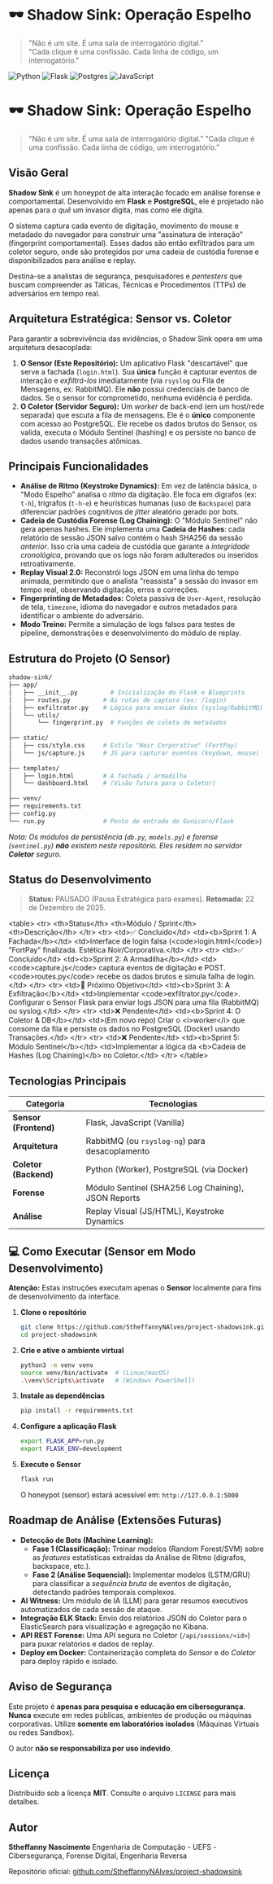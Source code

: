 # 🕶️ Shadow Sink: Operação Espelho

> "Não é um site. É uma sala de interrogatório digital."  
> "Cada clique é uma confissão. Cada linha de código, um interrogatório."

![Python](https://img.shields.io/badge/python-3.9%2B-blue.svg?style=for-the-badge&logo=python&logoColor=white)
![Flask](https://img.shields.io/badge/flask-000000.svg?style=for-the-badge&logo=flask&logoColor=white)
![Postgres](https://img.shields.io/badge/postgres-%23316192.svg?style=for-the-badge&logo=postgresql&logoColor=white)
![JavaScript](https://img.shields.io/badge/javascript-323330.svg?style=for-the-badge&logo=javascript&logoColor=F7DF1E)


# 🕶️ Shadow Sink: Operação Espelho

> "Não é um site. É uma sala de interrogatório digital."
> "Cada clique é uma confissão. Cada linha de código, um interrogatório."

## Visão Geral

**Shadow Sink** é um honeypot de alta interação focado em análise forense e comportamental. Desenvolvido em **Flask** e **PostgreSQL**, ele é projetado não apenas para *o quê* um invasor digita, mas *como* ele digita.

O sistema captura cada evento de digitação, movimento do mouse e metadado do navegador para construir uma "assinatura de interação" (fingerprint comportamental). Esses dados são então exfiltrados para um coletor seguro, onde são protegidos por uma cadeia de custódia forense e disponibilizados para análise e replay.

Destina-se a analistas de segurança, pesquisadores e *pentesters* que buscam compreender as Táticas, Técnicas e Procedimentos (TTPs) de adversários em tempo real.

## Arquitetura Estratégica: Sensor vs. Coletor

Para garantir a sobrevivência das evidências, o Shadow Sink opera em uma arquitetura desacoplada:

1.  **O Sensor (Este Repositório):** Um aplicativo Flask "descartável" que serve a fachada (`login.html`). Sua **única** função é capturar eventos de interação e *exfiltrá-los* imediatamente (via `rsyslog` ou Fila de Mensagens, ex: RabbitMQ). Ele **não** possui credenciais de banco de dados. Se o sensor for comprometido, nenhuma evidência é perdida.
2.  **O Coletor (Servidor Seguro):** Um *worker* de back-end (em um host/rede separada) que escuta a fila de mensagens. Ele é o **único** componente com acesso ao PostgreSQL. Ele recebe os dados brutos do Sensor, os valida, executa o Módulo Sentinel (hashing) e os persiste no banco de dados usando transações atômicas.

## Principais Funcionalidades

  - **Análise de Ritmo (Keystroke Dynamics):** Em vez de latência básica, o "Modo Espelho" analisa o *ritmo* da digitação. Ele foca em digrafos (ex: `t-h`), trigrafos (`t-h-e`) e heurísticas humanas (uso de `Backspace`) para diferenciar padrões cognitivos de *jitter* aleatório gerado por bots.
  - **Cadeia de Custódia Forense (Log Chaining):** O "Módulo Sentinel" não gera apenas hashes. Ele implementa uma **Cadeia de Hashes**: cada relatório de sessão JSON salvo contém o hash SHA256 da sessão *anterior*. Isso cria uma cadeia de custódia que garante a *integridade cronológica*, provando que os logs não foram adulterados ou inseridos retroativamente.
  - **Replay Visual 2.0:** Reconstrói logs JSON em uma linha do tempo animada, permitindo que o analista "reassista" a sessão do invasor em tempo real, observando digitação, erros e correções.
  - **Fingerprinting de Metadados:** Coleta passiva de `User-Agent`, resolução de tela, `timezone`, idioma do navegador e outros metadados para identificar o ambiente do adversário.
  - **Modo Treino:** Permite a simulação de logs falsos para testes de pipeline, demonstrações e desenvolvimento do módulo de replay.

## Estrutura do Projeto (O Sensor)

```bash
shadow-sink/
├── app/
│   ├── __init__.py         # Inicialização do Flask e Blueprints
│   ├── routes.py         # As rotas de captura (ex: /login)
│   ├── exfiltrator.py    # Lógica para enviar dados (syslog/RabbitMQ)
│   └── utils/
│       └── fingerprint.py  # Funções de coleta de metadados
│
├── static/
│   ├── css/style.css     # Estilo "Noir Corporativo" (FortPay)
│   └── js/capture.js     # JS para capturar eventos (keydown, mouse)
│
├── templates/
│   ├── login.html        # A fachada / armadilha
│   └── dashboard.html    # (Visão futura para o Coletor)
│
├── venv/
├── requirements.txt
├── config.py
└── run.py                # Ponto de entrada do Gunicorn/Flask
```

*Nota: Os módulos de persistência (`db.py`, `models.py`) e forense (`sentinel.py`) **não** existem neste repositório. Eles residem no servidor **Coletor** seguro.*

## Status do Desenvolvimento

> **Status:** PAUSADO (Pausa Estratégica para exames).
> **Retomada:** 22 de Dezembro de 2025.

\<table\>
\<tr\>
\<th\>Status\</th\>
\<th\>Módulo / Sprint\</th\>
\<th\>Descrição\</th\>
\</tr\>
\<tr\>
\<td\>✅ Concluído\</td\>
\<td\>\<b\>Sprint 1: A Fachada\</b\>\</td\>
\<td\>Interface de login falsa (\<code\>login.html\</code\>) "FortPay" finalizada. Estética Noir/Corporativa.\</td\>
\</tr\>
\<tr\>
\<td\>✅ Concluído\</td\>
\<td\>\<b\>Sprint 2: A Armadilha\</b\>\</td\>
\<td\>\<code\>capture.js\</code\> captura eventos de digitação e POST. \<code\>routes.py\</code\> recebe os dados brutos e simula falha de login.\</td\>
\</tr\>
\<tr\>
\<td\>🎯 Próximo Objetivo\</td\>
\<td\>\<b\>Sprint 3: A Exfiltração\</b\>\</td\>
\<td\>Implementar \<code\>exfiltrator.py\</code\>. Configurar o Sensor Flask para enviar logs JSON para uma fila (RabbitMQ) ou syslog.\</td\>
\</tr\>
\<tr\>
\<td\>❌ Pendente\</td\>
\<td\>\<b\>Sprint 4: O Coletor & DB\</b\>\</td\>
\<td\>(Em novo repo) Criar o \<i\>worker\</i\> que consome da fila e persiste os dados no PostgreSQL (Docker) usando Transações.\</td\>
\</tr\>
\<tr\>
\<td\>❌ Pendente\</td\>
\<td\>\<b\>Sprint 5: Módulo Sentinel\</b\>\</td\>
\<td\>Implementar a lógica da \<b\>Cadeia de Hashes (Log Chaining)\</b\> no Coletor.\</td\>
\</tr\>
\</table\>

## Tecnologias Principais

| Categoria | Tecnologias |
|---|---|
| **Sensor (Frontend)** | Flask, JavaScript (Vanilla) |
| **Arquitetura** | RabbitMQ (ou `rsyslog-ng`) para desacoplamento |
| **Coletor (Backend)** | Python (Worker), PostgreSQL (via Docker) |
| **Forense** | Módulo Sentinel (SHA256 Log Chaining), JSON Reports |
| **Análise** | Replay Visual (JS/HTML), Keystroke Dynamics |

## 💻 Como Executar (Sensor em Modo Desenvolvimento)

**Atenção:** Estas instruções executam apenas o **Sensor** localmente para fins de desenvolvimento da interface.

1.  **Clone o repositório**

    ```bash
    git clone https://github.com/StheffannyNAlves/project-shadowsink.git
    cd project-shadowsink
    ```

2.  **Crie e ative o ambiente virtual**

    ```bash
    python3 -m venv venv
    source venv/bin/activate  # (Linux/macOS)
    .\venv\Scripts\activate   # (Windows PowerShell)
    ```

3.  **Instale as dependências**

    ```bash
    pip install -r requirements.txt
    ```

4.  **Configure a aplicação Flask**

    ```bash
    export FLASK_APP=run.py
    export FLASK_ENV=development
    ```

5.  **Execute o Sensor**

    ```bash
    flask run
    ```

    O honeypot (sensor) estará acessível em: `http://127.0.0.1:5000`

## Roadmap de Análise (Extensões Futuras)

  - **Detecção de Bots (Machine Learning):**
      - **Fase 1 (Classificação):** Treinar modelos (Random Forest/SVM) sobre as *features* estatísticas extraídas da Análise de Ritmo (digrafos, backspace, etc.).
      - **Fase 2 (Análise Sequencial):** Implementar modelos (LSTM/GRU) para classificar a *sequência bruta* de eventos de digitação, detectando padrões temporais complexos.
  - **AI Witness:** Um módulo de IA (LLM) para gerar resumos executivos automatizados de cada sessão de ataque.
  - **Integração ELK Stack:** Envio dos relatórios JSON do Coletor para o ElasticSearch para visualização e agregação no Kibana.
  - **API REST Forense:** Uma API segura no Coletor (`/api/sessions/<id>`) para puxar relatórios e dados de replay.
  - **Deploy em Docker:** Containerização completa do *Sensor* e do *Coletor* para deploy rápido e isolado.

## Aviso de Segurança

Este projeto é **apenas para pesquisa e educação em cibersegurança**.
**Nunca** execute em redes públicas, ambientes de produção ou máquinas corporativas.
Utilize **somente em laboratórios isolados** (Máquinas Virtuais ou redes Sandbox).

O autor **não se responsabiliza por uso indevido**.

## Licença

Distribuído sob a licença **MIT**.
Consulte o arquivo `LICENSE` para mais detalhes.

## Autor

**Stheffanny Nascimento**
Engenharia de Computação - UEFS
\-Cibersegurança, Forense Digital, Engenharia Reversa

Repositório oficial: [github.com/StheffannyNAlves/project-shadowsink](#)